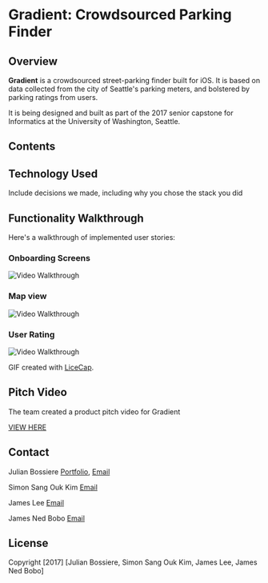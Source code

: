 # Gradient: Crowdsourced Parking Finder

## Overview

**Gradient** is a crowdsourced street-parking finder built for iOS. It is based on data collected from the city of Seattle's parking meters, and bolstered by parking ratings from users.

It is being designed and built as part of the 2017 senior capstone for Informatics at the University of Washington, Seattle.

## Contents

## Technology Used
Include decisions we made, including why you chose the stack you did

## Functionality Walkthrough

Here's a walkthrough of implemented user stories:

### Onboarding Screens
<img src='http://i.imgur.com/INrm0om.gif' title='Onboarding Screens' width='' alt='Video Walkthrough' />

### Map view
<img src='http://i.imgur.com/INrm0om.gif' title='Map View' width='' alt='Video Walkthrough' />

### User Rating
<img src='http://i.imgur.com/INrm0om.gif' title='User Rating' width='' alt='Video Walkthrough' />

GIF created with [LiceCap](http://www.cockos.com/licecap/).

## Pitch Video 

The team created a product pitch video for Gradient

[VIEW HERE](https://www.youtube.com/watch?v=MT_b4qLm6A0&t=1s)



## Contact
Julian Bossiere [Portfolio](http://www.julianbossiere.com), [Email](mailto:julianbossiere@gmail.com)

Simon Sang Ouk Kim [Email](mailto:)

James Lee [Email](mailto:)

James Ned Bobo [Email](mailto:)

## License

Copyright [2017] [Julian Bossiere, Simon Sang Ouk Kim, James Lee, James Ned Bobo]
